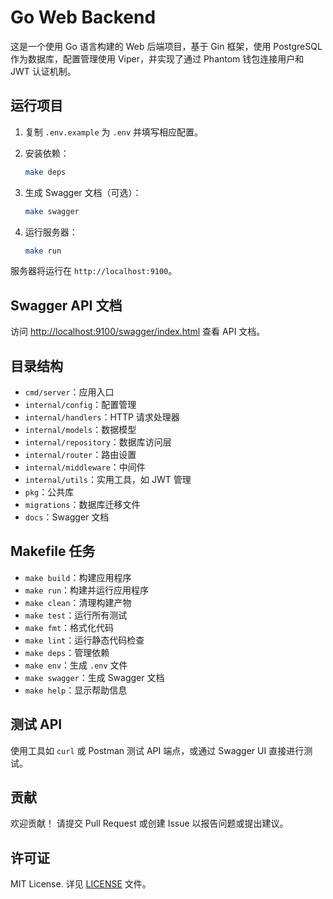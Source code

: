 # Go Web Backend

这是一个使用 Go 语言构建的 Web 后端项目，基于 Gin 框架，使用 PostgreSQL 作为数据库，配置管理使用 Viper，并实现了通过 Phantom 钱包连接用户和 JWT 认证机制。

## 运行项目

1. 复制 `.env.example` 为 `.env` 并填写相应配置。
2. 安装依赖：

   ```bash
   make deps
   ```

3. 生成 Swagger 文档（可选）：

   ```bash
   make swagger
   ```

4. 运行服务器：

   ```bash
   make run
   ```

服务器将运行在 `http://localhost:9100`。

## Swagger API 文档

访问 [http://localhost:9100/swagger/index.html](http://localhost:9100/swagger/index.html) 查看 API 文档。

## 目录结构

- `cmd/server`：应用入口
- `internal/config`：配置管理
- `internal/handlers`：HTTP 请求处理器
- `internal/models`：数据模型
- `internal/repository`：数据库访问层
- `internal/router`：路由设置
- `internal/middleware`：中间件
- `internal/utils`：实用工具，如 JWT 管理
- `pkg`：公共库
- `migrations`：数据库迁移文件
- `docs`：Swagger 文档

## Makefile 任务

- `make build`：构建应用程序
- `make run`：构建并运行应用程序
- `make clean`：清理构建产物
- `make test`：运行所有测试
- `make fmt`：格式化代码
- `make lint`：运行静态代码检查
- `make deps`：管理依赖
- `make env`：生成 `.env` 文件
- `make swagger`：生成 Swagger 文档
- `make help`：显示帮助信息

## 测试 API

使用工具如 `curl` 或 Postman 测试 API 端点，或通过 Swagger UI 直接进行测试。

## 贡献

欢迎贡献！ 请提交 Pull Request 或创建 Issue 以报告问题或提出建议。

## 许可证

MIT License. 详见 [LICENSE](LICENSE) 文件。
